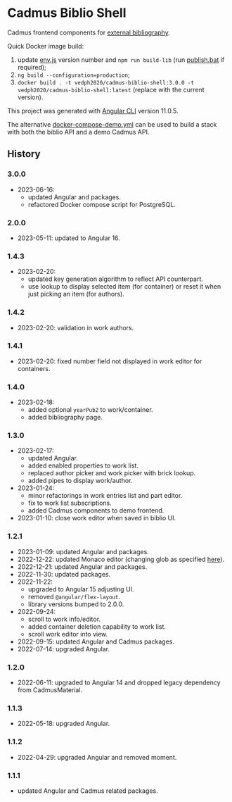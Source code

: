 # Cadmus Biblio Shell

Cadmus frontend components for [external bibliography](https://github.com/vedph/cadmus_biblioapi).

Quick Docker image build:

1. update [env.js](src/env.js) version number and `npm run build-lib` (run [publish.bat](publish.bat) if required);
2. `ng build --configuration=production`;
3. `docker build . -t vedph2020/cadmus-biblio-shell:3.0.0 -t vedph2020/cadmus-biblio-shell:latest` (replace with the current version).

This project was generated with [Angular CLI](https://github.com/angular/angular-cli) version 11.0.5.

The alternative [docker-compose-demo.yml](docker-compose-demo.yml) can be used to build a stack with both the biblio API and a demo Cadmus API.

## History

### 3.0.0

- 2023-06-16:
  - updated Angular and packages.
  - refactored Docker compose script for PostgreSQL.

### 2.0.0

- 2023-05-11: updated to Angular 16.

### 1.4.3

- 2023-02-20:
  - updated key generation algorithm to reflect API counterpart.
  - use lookup to display selected item (for container) or reset it when just picking an item (for authors).

### 1.4.2

- 2023-02-20: validation in work authors.

### 1.4.1

- 2023-02-20: fixed number field not displayed in work editor for containers.

### 1.4.0

- 2023-02-18:
  - added optional `yearPub2` to work/container.
  - added bibliography page.

### 1.3.0

- 2023-02-17:
  - updated Angular.
  - added enabled properties to work list.
  - replaced author picker and work picker with brick lookup.
  - added pipes to display work/author.
- 2023-01-24:
  - minor refactorings in work entries list and part editor.
  - fix to work list subscriptions.
  - added Cadmus components to demo frontend.
- 2023-01-10: close work editor when saved in biblio UI.

### 1.2.1

- 2023-01-09: updated Angular and packages.
- 2022-12-22: updated Monaco editor (changing glob as specified [here](https://github.com/atularen/ngx-monaco-editor)).
- 2022-12-21: updated Angular and packages.
- 2022-11-30: updated packages.
- 2022-11-22:
  - upgraded to Angular 15 adjusting UI.
  - removed `@angular/flex-layout`.
  - library versions bumped to 2.0.0.
- 2022-09-24:
  - scroll to work info/editor.
  - added container deletion capability to work list.
  - scroll work editor into view.
- 2022-09-15: updated Angular and Cadmus packages.
- 2022-07-14: upgraded Angular.

### 1.2.0

- 2022-06-11: upgraded to Angular 14 and dropped legacy dependency from CadmusMaterial.

### 1.1.3

- 2022-05-18: upgraded Angular.

### 1.1.2

- 2022-04-29: upgraded Angular and removed moment.

### 1.1.1

- updated Angular and Cadmus related packages.

